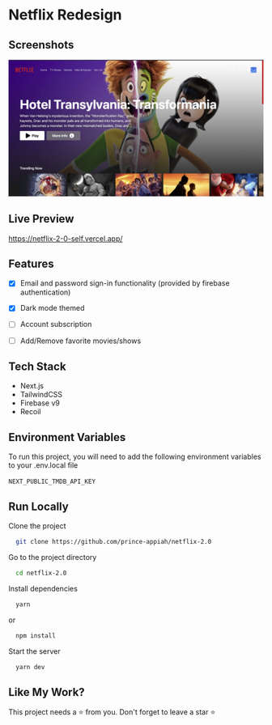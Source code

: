 
# Netflix Redesign


## Screenshots

![App Screenshot](https://raw.githubusercontent.com/prince-appiah/oris-portfolio/master/src/screenshots/netflix-dark.png)



## Live Preview
https://netflix-2-0-self.vercel.app/

 

## Features

- [x]  Email and password sign-in functionality (provided by firebase authentication)
- [x]  Dark mode themed
- [ ]  Account subscription
- [ ]  Add/Remove favorite movies/shows


## Tech Stack

- Next.js
- TailwindCSS
- Firebase v9
- Recoil



## Environment Variables

To run this project, you will need to add the following environment variables to your .env.local file

`NEXT_PUBLIC_TMDB_API_KEY` 



## Run Locally

Clone the project

```bash
  git clone https://github.com/prince-appiah/netflix-2.0
```

Go to the project directory

```bash
  cd netflix-2.0
```

Install dependencies

```bash
  yarn
```
or

```bash
  npm install
```

Start the server

```bash
  yarn dev
```


## Like My Work? 

This project needs a ⭐️ from you. Don't forget to leave a star ⭐️
